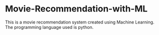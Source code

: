 # Movie-Recommendation-with-ML
This is a movie recommendation system created using Machine Learning. The programming language used is python.
